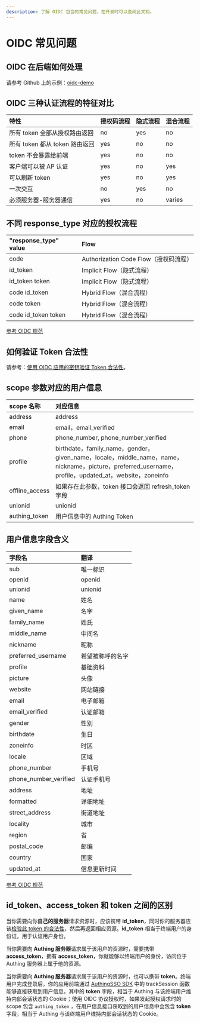 ```yaml
---
description: 了解 OIDC 包含的常见问题，在开发时可以查阅此文档。
---
```


# OIDC 常见问题

## OIDC 在后端如何处理

请参考 Github 上的示例：[oidc-demo](https://github.com/Authing/oidc-demo)

## OIDC 三种认证流程的特征对比

| 特性 | 授权码流程 | 隐式流程 | 混合流程 |
| :--- | :--- | :--- | :--- |
| 所有 token 全部从授权路由返回 | no | yes | no |
| 所有 token 都从 token 路由返回 | yes | no | no |
| token 不会暴露给前端 | yes | no | no |
| 客户端可以被 AP 认证 | yes | no | yes |
| 可以刷新 token | yes | no | yes |
| 一次交互 | no | yes | no |
| 必须服务器-服务器通信 | yes | no | varies |

## 不同 response\_type 对应的授权流程

| "response\_type" value | Flow |
| :--- | :--- |
| code | Authorization Code Flow（授权码流程） |
| id\_token | Implicit Flow（隐式流程） |
| id\_token token | Implicit Flow（隐式流程） |
| code id\_token | Hybrid Flow（混合流程） |
| code token | Hybrid Flow（混合流程） |
| code id\_token token | Hybrid Flow（混合流程） |

[参考 OIDC 规范](https://openid.net/specs/openid-connect-core-1_0.html#Authentication)

## 如何验证 Token 合法性

请参考：[使用 OIDC 应用的密钥验证 Token 合法性](../../advanced/verify-jwt-token.md#oidc-secret-token)。

## scope 参数对应的用户信息 <a id="scope-params-detail"></a>

| scope 名称 | 对应信息 |
| :--- | :--- |
| address | address |
| email | email，email\_verified |
| phone | phone\_number, phone\_number\_verified |
| profile | birthdate，family\_name，gender，given\_name，locale，middle\_name，name，nickname，picture，preferred\_username，profile，updated\_at，website，zoneinfo |
| offline\_access | 如果存在此参数，token 接口会返回 refresh\_token 字段 |
| unionid | unionid |
| authing\_token | 用户信息中的 Authing Token |

## 用户信息字段含义

| 字段名 | 翻译 |
| :--- | :--- |
| sub | 唯一标识 |
| openid | openid |
| unionid | unionid |
| name | 姓名 |
| given\_name | 名字 |
| family\_name | 姓氏 |
| middle\_name | 中间名 |
| nickname | 昵称 |
| preferred\_username | 希望被称呼的名字 |
| profile | 基础资料 |
| picture | 头像 |
| website | 网站链接 |
| email | 电子邮箱 |
| email\_verified | 认证邮箱 |
| gender | 性别 |
| birthdate | 生日 |
| zoneinfo | 时区 |
| locale | 区域 |
| phone\_number | 手机号 |
| phone\_number\_verified | 认证手机号 |
| address | 地址 |
| formatted | 详细地址 |
| street\_address | 街道地址 |
| locality | 城市 |
| region | 省 |
| postal\_code | 邮编 |
| country | 国家 |
| updated\_at | 信息更新时间 |

[参考 OIDC 规范](https://openid.net/specs/openid-connect-core-1_0.html#StandardClaims)  


## id\_token、access\_token 和 token 之间的区别

当你需要向你**自己的服务器**请求资源时，应该携带 **id\_token**，同时你的服务器应该[检验此 token 的合法性](https://learn.authing.cn/authing/advanced/authentication/verify-jwt-token#oidc-secret-token)，然后再返回相应资源。**id\_token** 相当于终端用户的身份证，用于认证用户身份。

当你需要向 **Authing 服务器**请求属于该用户的资源时，需要携带 **access\_token**，拥有 **access\_token**，你就能够以终端用户的身份，访问位于 Authing 服务器上属于他的资源。

当你需要向 **Authing 服务器**请求属于该用户的资源时，也可以携带 **token**。终端用户完成登录后，你的应用前端通过 [AuthingSSO SDK](https://github.com/Authing/AuthingSSO) 中的 trackSession 函数能够直接获取到用户信息，其中的 **token** 字段，相当于 Authing 与该终端用户维持内部会话状态的 Cookie；使用 OIDC 协议授权时，如果发起授权请求时的 scope 包含 `authing_token` ，在用户信息接口获取到的用户信息中会包含 **token** 字段，相当于 Authing 与该终端用户维持内部会话状态的 Cookie。

